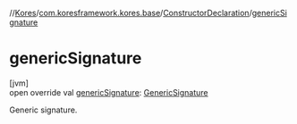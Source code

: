 //[Kores](../../../index.md)/[com.koresframework.kores.base](../index.md)/[ConstructorDeclaration](index.md)/[genericSignature](generic-signature.md)

# genericSignature

[jvm]\
open override val [genericSignature](generic-signature.md): [GenericSignature](../../com.koresframework.kores.generic/-generic-signature/index.md)

Generic signature.
